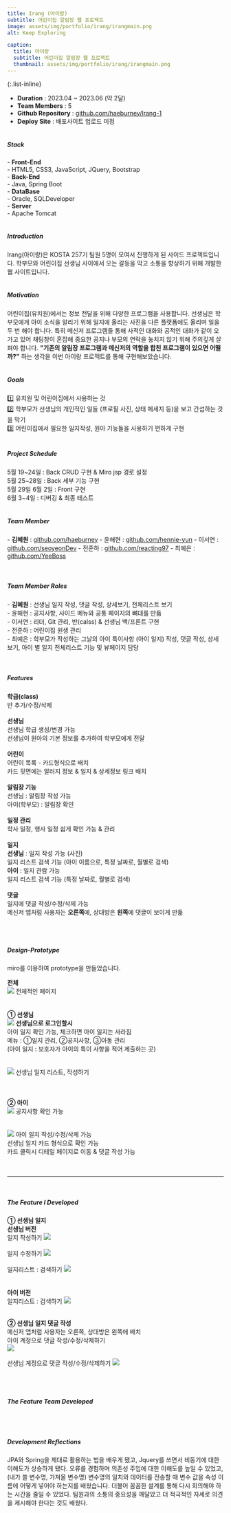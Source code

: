 ```yaml
---
title: Irang (아이랑)
subtitle: 어린이집 알림장 웹 프로젝트
image: assets/img/portfolio/irang/irangmain.png
alt: Keep Exploring

caption:
  title: 아이랑
  subtitle: 어린이집 알림장 웹 프로젝트
  thumbnail: assets/img/portfolio/irang/irangmain.png
---
```


{:.list-inline} 
- <strong>Duration</strong> : 2023.04 ~ 2023.06 (약 2달) <br/>
- <strong>Team Members</strong> : 5 <br/>
- <strong>Github Repository</strong> : <a href="https://github.com/haeburney/Irang-1">github.com/haeburney/Irang-1</a><br/>
- <strong>Deploy Site</strong> : 배포사이트 업로드 미정<br/><br/>

<h5>Stack</h5>
- <strong>Front-End</strong><br/> - HTML5, CSS3, JavaScript, JQuery, Bootstrap <br/>
- <strong>Back-End</strong><br/> - Java, Spring Boot <br/>
- <strong>DataBase</strong><br/> - Oracle, SQLDeveloper <br/>
- <strong>Server</strong><br/> - Apache Tomcat <br/><br/>

<h5>Introduction</h5>
Irang(아이랑)은 KOSTA 257기 팀원 5명이 모여서 진행하게 된 사이드 프로젝트입니다.
학부모와 어린이집 선생님 사이에서 오는 갈등을 막고 소통을 향상하기 위해 개발한 웹 사이트입니다.<br/><br/>

<h5>Motivation</h5>
어린이집(유치원)에서는 정보 전달을 위해 다양한 프로그램을 사용합니다. 선생님은 학부모에게 아이 소식을 알리기 위해 일지에 올리는 사진을 다른 플랫폼에도 올리며 일을 두 번 해야 합니다. 특히 메신저 프로그램들 통해 사적인 대화와 공적인 대화가 같이 오가고 있어 채팅창이 혼잡해 중요한 공지나 부모의 연락을 놓치지 않기 위해 주의깊게 살펴야 합니다. <strong>"기존의 알림장 프로그램과 메신저의 역할을 합친 프로그램이 있으면 어떨까?"</strong> 하는 생각을 이번 아이랑 프로젝트를 통해 구현해보았습니다.<br/><br/>

<h5>Goals</h5>
1️⃣ 유치원 및 어린이집에서 사용하는 것<br/>
2️⃣ 학부모가 선생님의 개인적인 일들 (프로필 사진, 상태 메세지 등)을 보고 간섭하는 것을 막기<br/>
3️⃣ 어린이집에서 필요한 일지작성, 원아 기능들을 사용하기 편하게 구현<br/><br/>

<h5>Project Schedule</h5>
5월 19~24일 : Back CRUD 구현 & Miro jsp 경로 설정<br/>
5월 25~28일 : Back 세부 기능 구현<br/>
5월 29일 6월 2일 : Front 구현<br/>
6월 3~4일 : 디버깅 & 최종 테스트<br/><br/>

<h5>Team Member</h5>
- <strong>김혜원</strong> : <a href="https://github.com/haeburney">github.com/haeburney</a>
- 윤해현 : <a href="https://github.com/hennie-yun">github.com/hennie-yun</a>
- 이서연 : <a href="https://github.com/seoyeonDev">github.com/seoyeonDev</a>
- 전준하 : <a href="https://github.com/reacting97">github.com/reacting97</a>
- 최예은 : <a href="https://github.com/YeeBoss">github.com/YeeBoss</a><br/><br/><br/>

<h5>Team Member Roles</h5>
- <strong>김혜원</strong> : 선생님 일지 작성, 댓글 작성, 상세보기, 전체리스트 보기<br/>
- 윤해현 : 공지사항, 사이드 메뉴와 공통 페이지의 뼈대를 만듦 <br/>
- 이서연 : 리더, Git 관리,  반(calss) & 선생님 백/프론트 구현<br/>
- 전준하 : 어린이집 원생 관리<br/>
- 최예은 : 학부모가 작성하는 그날의 아이 특이사항 (아이 일지) 작성, 댓글 작성, 상세보기, 아이 별 일지 전체리스트 기능 및 뷰페이지 담당<br/><br/><br/>

<h5>Features</h5>
<strong>학급(class)</strong><br/>
반 추가/수정/삭제<br/><br/>
<strong>선생님</strong><br/>
선생님 학급 생성/변경 가능<br/>
선생님이 원아의 기본 정보를 추가하여 학부모에게 전달<br/><br/>
<strong>어린이</strong><br/>
어린이 목록 - 카드형식으로 배치<br/>
카드 뒷면에는 알러지 정보 & 일지 & 상세정보 링크 배치<br/><br/>
<strong>알림장 기능</strong><br/>
선생님 : 알림장 작성 가능<br/>
아이(학부모) : 알림장 확인<br/><br/>
<strong>일정 관리</strong><br/>
학사 일정, 행사 일정 쉽게 확인 가능 & 관리<br/><br/>
<strong>일지</strong><br/>
<strong>선생님</strong> : 일지 작성 가능 (사진)<br/>
일지 리스트 검색 기능 (아이 이름으로, 특정 날짜로, 월별로 검색)<br/>
<strong>아이</strong> : 일지 관람 가능<br/>
일지 리스트 검색 기능 (특정 날짜로, 월별로 검색) <br/><br/>
<strong>댓글</strong><br/>
일지에 댓글 작성/수정/삭제 가능<br/>
메신저 앱처럼 사용자는 <strong>오른쪽</strong>에, 상대방은 <strong>왼쪽</strong>에 댓글이 보이게 만듦 <br/><br/><br/><br/>



<h5>Design-Prototype</h5>
miro를 이용하여 prototype을 만들었습니다.<br/>

<strong>전체</strong><br/>
<img src="assets/img/portfolio/irang/miroall.png">
전체적인 페이지<br/><br/><br/>
<strong>① 선생님</strong><br/>
<img src="assets/img/portfolio/irang/mirotmain.png">
<strong>선생님으로 로그인할시</strong><br/>
아이 일지 확인 가능, 체크하면 아이 일지는 사라짐<br/>
메뉴 : ①일지 관리, ②공지사항, ③아동 관리<br/>
(아이 일지 : 보호자가 아이의 특이 사항을 적어 제출하는 곳)<br/><br/><br/>
<img src="assets/img/portfolio/irang/miroteacherlog.png">
선생님 일지 리스트, 작성하기<br/><br/><br/><br/>
<strong>② 아이</strong><br/>
<img src="assets/img/portfolio/irang/mirochildnotice.png">
공지사항 확인 가능<br/><br/><br/>
<img src="assets/img/portfolio/irang/mirochildlog.png">
아이 일지 작성/수정/삭제 가능<br/>
선생님 일지 카드 형식으로 확인 가능<br/>
카드 클릭시 디테일 페이지로 이동 & 댓글 작성 가능<br/><br/><br/>

<hr/><br/>
<h5>The Feature I Developed</h5>

<strong>① 선생님 일지</strong><br/>
<strong>선생님 버전</strong><br/>
일지 작성하기
<img src="assets/img/portfolio/irang/teacherlogadd.gif"><br/><br/>
일지 수정하기
<img src="assets/img/portfolio/irang/teacherlogedit.gif"><br/><br/>
일지리스트 : 검색하기
<img src="assets/img/portfolio/irang/tltsearch.gif"><br/><br/><br/>
<strong>아이 버전</strong><br/>
일지리스트 : 검색하기
<img src="assets/img/portfolio/irang/tlcsearch.gif"><br/><br/>

<strong>② 선생님 일지 댓글 작성</strong><br/>
메신저 앱처럼 사용자는 오른쪽, 상대방은 왼쪽에 배치<br/>
아이 계정으로 댓글 작성/수정/삭제하기<br/>
<img src="assets/img/portfolio/irang/tlccomment.gif"><br/><br/>
선생님 계정으로 댓글 작성/수정/삭제하기
<img src="assets/img/portfolio/irang/tlcomment.gif"><br/><br/><br/><br/>

<h5>The Feature Team Developed</h5>
<br/><br/>


<h5>Development Reflections</h5>
JPA와 Spring을 제대로 활용하는 법을 배우게 됐고, Jquery를 쓰면서 비동기에 대한 이해도가 상승하게 됐다. 오류를 경험하며 의존성 주입에 대한 이해도를 높일 수 있었고, (내가 쓸 변수명, 가져올 변수명) 변수명의 일치와 데이터를 전송할 때 변수 값을 속성 이름에 어떻게 넣어야 하는지를 배웠습니다. 더불어 꼼꼼한 설계를 통해 다시 회의해야 하는 시간을 줄일 수 있었다. 팀원과의 소통의 중요성을 깨달았고 더 적극적인 자세로 의견을 제시해야 한다는 것도 배웠다.
<br/><br/>